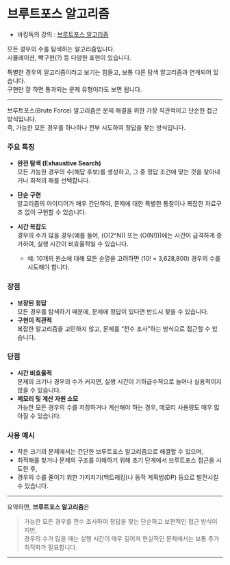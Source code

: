 # 브루트포스 알고리즘
- 바킹독의 강의 : [브루트포스 알고리즘](https://youtu.be/jZwf4OPlhtk?si=r3rXsJTPc7JdijWk)<br>

모든 경우의 수를 탐색하는 알고리즘입니다.<br>
시뮬레이션, 빡구현(?) 등 다양한 표현이 있습니다.<br>

특별한 경우의 알고리즘이라고 보기는 힘들고, 보통 다른 탐색 알고리즘과 연계되어 있습니다.<br>
구현만 잘 하면 통과되는 문제 유형이라도 보면 됩니다.<br>

---
브루트포스(Brute Force) 알고리즘은 문제 해결을 위한 가장 직관적이고 단순한 접근 방식입니다.  
즉, 가능한 모든 경우를 하나하나 전부 시도하여 정답을 찾는 방식입니다.

### 주요 특징
- **완전 탐색 (Exhaustive Search)**  
  모든 가능한 경우의 수(해답 후보)를 생성하고, 그 중 정답 조건에 맞는 것을 찾아내거나 최적의 해를 선택합니다.
  
- **단순 구현**  
  알고리즘의 아이디어가 매우 간단하여, 문제에 대한 특별한 통찰이나 복잡한 자료구조 없이 구현할 수 있습니다.

- **시간 복잡도**  
  경우의 수가 많을 경우(예를 들어, \(O(2^N)\) 또는 \(O(N!)\))에는 시간이 급격하게 증가하여, 실행 시간이 비효율적일 수 있습니다.
  - 예: 10개의 원소에 대해 모든 순열을 고려하면 \(10! = 3,628,800\) 경우의 수를 시도해야 합니다.

### 장점
- **보장된 정답**  
  모든 경우를 탐색하기 때문에, 문제에 정답이 있다면 반드시 찾을 수 있습니다.
- **구현이 직관적**  
  복잡한 알고리즘을 고민하지 않고, 문제를 “전수 조사”하는 방식으로 접근할 수 있습니다.

### 단점
- **시간 비효율적**  
  문제의 크기나 경우의 수가 커지면, 실행 시간이 기하급수적으로 늘어나 실용적이지 않을 수 있습니다.
- **메모리 및 계산 자원 소모**  
  가능한 모든 경우의 수를 저장하거나 계산해야 하는 경우, 메모리 사용량도 매우 많아질 수 있습니다.

### 사용 예시
- 작은 크기의 문제에서는 간단한 브루트포스 알고리즘으로 해결할 수 있으며,  
- 최적해를 찾거나 문제의 구조를 이해하기 위해 초기 단계에서 브루트포스 접근을 시도한 후,  
- 경우의 수를 줄이기 위한 가지치기(백트래킹)나 동적 계획법(DP) 등으로 발전시킬 수 있습니다.

---

요약하면, **브루트포스 알고리즘**은  
> 가능한 모든 경우를 전수 조사하여 정답을 찾는 단순하고 보편적인 접근 방식이지만,  
> 경우의 수가 많을 때는 실행 시간이 매우 길어져 현실적인 문제에서는 보통 추가 최적화가 필요합니다.
---